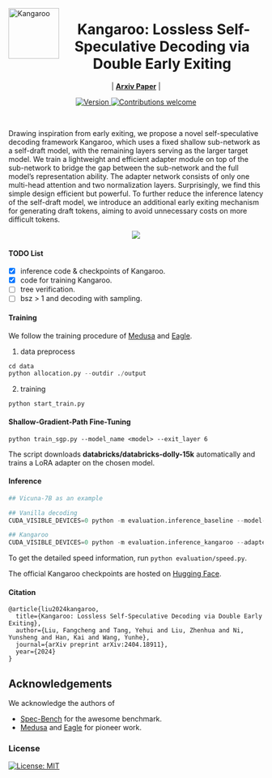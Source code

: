 <img src="imgs/logo.png" alt="Kangaroo" width="100" align="left"><div align="center"><h1>&nbsp;Kangaroo: Lossless Self-Speculative Decoding via Double Early Exiting</h1></div>

<p align="center">
| <a href="https://arxiv.org/abs/2404.18911"><b>Arxiv Paper</b></a> |
</p>


<p align="center">
  <a href="">
    <img src="https://img.shields.io/badge/Version-v0.0.1-orange.svg" alt="Version">
  </a>
  <a href="https://github.com/SafeAILab/EAGLE/pulls">
    <img src="https://img.shields.io/badge/Contributions-welcome-brightgreen.svg?style=flat" alt="Contributions welcome">
  </a>
</p>

<br/>

Drawing inspiration from early exiting, we propose a novel
self-speculative decoding framework Kangaroo, which uses a fixed shallow sub-network as a self-draft model, with the remaining layers serving as the larger target model. We train a lightweight and efficient adapter module on top of the sub-network to bridge the gap between the sub-network and the full model’s representation ability. The adapter network consists of only one multi-head attention and two
normalization layers. Surprisingly, we find this simple design efficient but powerful. To further reduce the inference latency of the self-draft model, we introduce an additional early exiting mechanism for generating draft tokens, aiming to avoid
unnecessary costs on more difficult tokens.

<p align="center">
  <img src="imgs/kangaroo.png" >
</p>
<p align="center">
</p>


#### TODO List
- [X] inference code & checkpoints of Kangaroo.
- [X] code for training Kangaroo.
- [ ] tree verification.
- [ ] bsz > 1 and decoding with sampling.

#### Training

We follow the training procedure of [Medusa](https://github.com/FasterDecoding/Medusa#medusa-simple-framework-for-accelerating-llm-generation-with-multiple-decoding-heads) and [Eagle](https://github.com/SafeAILab/EAGLE?tab=readme-ov-file).


1. data preprocess

```python
cd data
python allocation.py --outdir ./output
```

2. training

```
python start_train.py
```

#### Shallow-Gradient-Path Fine-Tuning

```
python train_sgp.py --model_name <model> --exit_layer 6
```
The script downloads **databricks/databricks-dolly-15k** automatically and trains
a LoRA adapter on the chosen model.


#### Inference


```python
## Vicuna-7B as an example

## Vanilla decoding
CUDA_VISIBLE_DEVICES=0 python -m evaluation.inference_baseline --model-path lmsys/vicuna-7b-v1.3 --model-id "vicuna-7b-v1.3-vanilla-float16-temp-0.0" --bench-name "Kangaroo" --temperature 0.0 --dtype "float16"

## Kangaroo
CUDA_VISIBLE_DEVICES=0 python -m evaluation.inference_kangaroo --adapter-path SafeAILab/kangaroo-vicuna-7b-v1.3 --exitlayer 2 --model-path lmsys/vicuna-7b-v1.3 --threshold 0.6 --steps 6 --model-id "vicuna-7b-v1.3-kangaroo-thres-0.6-steps-6-float16" --bench-name "Kangaroo" --dtype "float16"
```

To get the detailed speed information, run ``python evaluation/speed.py``.

The official Kangaroo checkpoints are hosted on [Hugging Face](https://huggingface.co/SafeAILab).


#### Citation

```
@article{liu2024kangaroo,
  title={Kangaroo: Lossless Self-Speculative Decoding via Double Early Exiting},
  author={Liu, Fangcheng and Tang, Yehui and Liu, Zhenhua and Ni, Yunsheng and Han, Kai and Wang, Yunhe},
  journal={arXiv preprint arXiv:2404.18911},
  year={2024}
}
```



## Acknowledgements

We acknowledge the authors of 

* [Spec-Bench](https://github.com/hemingkx/Spec-Bench/tree/main) for the awesome benchmark.
* [Medusa](https://github.com/FasterDecoding/Medusa#medusa-simple-framework-for-accelerating-llm-generation-with-multiple-decoding-heads) and [Eagle](https://github.com/SafeAILab/EAGLE?tab=readme-ov-file) for pioneer work.


### License

[![License: MIT](https://img.shields.io/badge/License-MIT-yellow.svg)](https://opensource.org/licenses/MIT)
